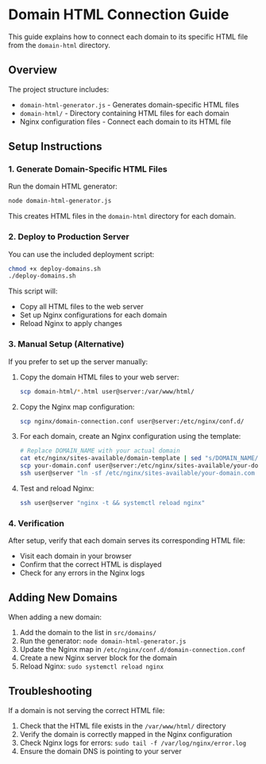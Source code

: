 # Domain HTML Connection Guide

This guide explains how to connect each domain to its specific HTML file from the `domain-html` directory.

## Overview

The project structure includes:

- `domain-html-generator.js` - Generates domain-specific HTML files
- `domain-html/` - Directory containing HTML files for each domain
- Nginx configuration files - Connect each domain to its HTML file

## Setup Instructions

### 1. Generate Domain-Specific HTML Files

Run the domain HTML generator:

```bash
node domain-html-generator.js
```

This creates HTML files in the `domain-html` directory for each domain.

### 2. Deploy to Production Server

You can use the included deployment script:

```bash
chmod +x deploy-domains.sh
./deploy-domains.sh
```

This script will:
- Copy all HTML files to the web server
- Set up Nginx configurations for each domain
- Reload Nginx to apply changes

### 3. Manual Setup (Alternative)

If you prefer to set up the server manually:

1. Copy the domain HTML files to your web server:
   ```bash
   scp domain-html/*.html user@server:/var/www/html/
   ```

2. Copy the Nginx map configuration:
   ```bash
   scp nginx/domain-connection.conf user@server:/etc/nginx/conf.d/
   ```

3. For each domain, create an Nginx configuration using the template:
   ```bash
   # Replace DOMAIN_NAME with your actual domain
   cat etc/nginx/sites-available/domain-template | sed "s/DOMAIN_NAME/your-domain.com/g" > your-domain.conf
   scp your-domain.conf user@server:/etc/nginx/sites-available/your-domain.com
   ssh user@server "ln -sf /etc/nginx/sites-available/your-domain.com /etc/nginx/sites-enabled/your-domain.com"
   ```

4. Test and reload Nginx:
   ```bash
   ssh user@server "nginx -t && systemctl reload nginx"
   ```

### 4. Verification

After setup, verify that each domain serves its corresponding HTML file:

- Visit each domain in your browser
- Confirm that the correct HTML is displayed
- Check for any errors in the Nginx logs

## Adding New Domains

When adding a new domain:

1. Add the domain to the list in `src/domains/`
2. Run the generator: `node domain-html-generator.js`
3. Update the Nginx map in `/etc/nginx/conf.d/domain-connection.conf`
4. Create a new Nginx server block for the domain
5. Reload Nginx: `sudo systemctl reload nginx`

## Troubleshooting

If a domain is not serving the correct HTML file:

1. Check that the HTML file exists in the `/var/www/html/` directory
2. Verify the domain is correctly mapped in the Nginx configuration
3. Check Nginx logs for errors: `sudo tail -f /var/log/nginx/error.log`
4. Ensure the domain DNS is pointing to your server